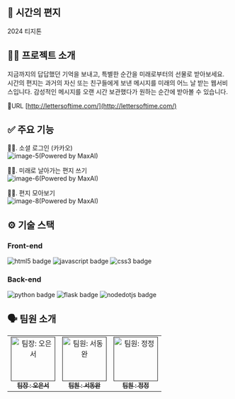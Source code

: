 ## 📮 시간의 편지
2024 티지톤

## 👋🏻 프로젝트 소개
지금까지의 답답했던 기억을 보내고, 특별한 순간을 미래로부터의 선물로 받아보세요. 
시간의 편지는 과거의 자신 또는 친구들에게 보낸 메시지를 미래의 어느 날 받는 웹서비스입니다. 
감성적인 메시지를 오랜 시간 보관했다가 원하는 순간에 받아볼 수 있습니다.

🔗URL [http://lettersoftime.com/](http://lettersoftime.com/)

## ✅ 주요 기능
☝🏻. 소셜 로그인 (카카오)  
![image-5(Powered by MaxAI)](https://github.com/user-attachments/assets/857e8e72-0d6c-4792-b218-cf562ab32db3)  

✌🏻. 미래로 날아가는 편지 쓰기  
![image-6(Powered by MaxAI)](https://github.com/user-attachments/assets/266f41fc-9e77-4171-99ef-a0610cb41310)  

🤟🏻. 편지 모아보기  
![image-8(Powered by MaxAI)](https://github.com/user-attachments/assets/3b40a190-0193-4bc2-a04b-7f8ddf2f10f0)

## ⚙️ 기술 스택
### Front-end
<img src="https://img.shields.io/badge/html5-E34F26?style=for-the-badge&logo=html5&logoColor=white" alt="html5 badge">
<img src="https://img.shields.io/badge/javascript-F7DF1E?style=for-the-badge&logo=javascript&logoColor=white" alt="javascript badge">
<img src="https://img.shields.io/badge/css3-1572B6?style=for-the-badge&logo=css3&logoColor=white" alt="css3 badge">

### Back-end
<img src="https://img.shields.io/badge/python-3776AB?style=for-the-badge&logo=python&logoColor=white" alt="python badge">
<img src="https://img.shields.io/badge/flask-000000?style=for-the-badge&logo=flask&logoColor=white" alt="flask badge">
<img src="https://img.shields.io/badge/nodedotjs-5FA04E?style=for-the-badge&logo=nodedotjs&logoColor=white" alt="nodedotjs badge">

## 🗣 팀원 소개

<table>

  <tbody>
    <tr>
      <td align="center"><a href=""><img src="![화면 캡처 2024-07-23 114052](https://github.com/user-attachments/assets/d5a8a20b-ac7c-4b88-9d0d-ea374b2fd39b)" width="100px;" alt="팀장: 오은서"/><br /><sub><b>팀장 : 오은서</b></sub></a><br /></td>
      <td align="center"><a href=""><img src="" width="100px;" alt="팀원: 서동완"/><br /><sub><b>팀원 : 서동완</b></sub></a><br /></td>
      <td align="center"><a href=""><img src="" width="100px;" alt="팀원: 정정"/><br /><sub><b>팀원 : 정정</b></sub></a><br /></td>
    </tr>
  </tbody>
</table>
